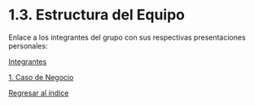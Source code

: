 # 1.3. Estructura del Equipo

Enlace a los integrantes del grupo con sus respectivas presentaciones personales:

[Integrantes](https://github.com/Aron-png/Arquitectura-Software/blob/86edc42892aa047c55947c5764056ccc2e8069c4/Proyecto/01.%20integrantes/integrantes.md#integrantes-del-grupo)



[1. Caso de Negocio](../1.md)

[Regresar al índice](../README.md)
